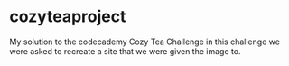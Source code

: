 # cozyteaproject
My solution to the codecademy Cozy Tea Challenge
in this challenge we were asked to recreate a site that we were given the image to.
